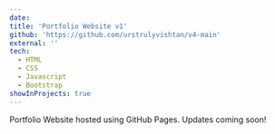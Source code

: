 ```yaml
---
date:
title: 'Portfolio Website v1'
github: 'https://github.com/urstrulyvishtan/v4-main'
external: ''
tech:
  - HTML
  - CSS
  - Javascript
  - Bootstrap
showInProjects: true
---
```


Portfolio Website hosted using GitHub Pages. Updates coming soon!
